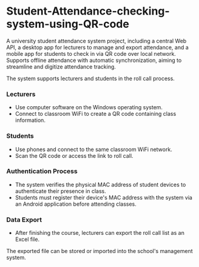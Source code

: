 # Student-Attendance-checking-system-using-QR-code

A university student attendance system project, including a central Web API, a desktop app for lecturers to manage and export attendance, and a mobile app for students to check in via QR code over local network. Supports offline attendance with automatic synchronization, aiming to streamline and digitize attendance tracking.

The system supports lecturers and students in the roll call process.

### Lecturers

* Use computer software on the Windows operating system.
* Connect to classroom WiFi to create a QR code containing class information.

### Students

* Use phones and connect to the same classroom WiFi network.
* Scan the QR code or access the link to roll call.

### Authentication Process

* The system verifies the physical MAC address of student devices to authenticate their presence in class.
* Students must register their device's MAC address with the system via an Android application before attending classes.

### Data Export

* After finishing the course, lecturers can export the roll call list as an Excel file.

The exported file can be stored or imported into the school's management system.

